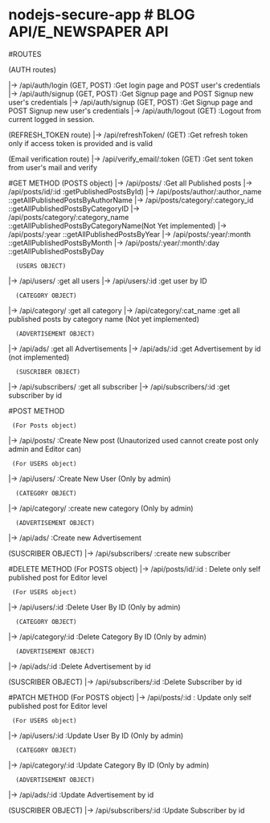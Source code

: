 ﻿# nodejs-secure-app # BLOG API/E_NEWSPAPER API

#ROUTES

  (AUTH routes)

   |-> /api/auth/login (GET, POST)     :Get login page and POST user's credentials 
   |-> /api/auth/signup (GET, POST)     :Get Signup page and POST Signup new user's credentials 
   |-> /api/auth/signup (GET, POST)     :Get Signup page and POST Signup new user's credentials 
   |-> /api/auth/logout (GET)           :Logout from current logged in session.


  (REFRESH_TOKEN route)
   |-> /api/refreshToken/ (GET)         :Get refresh token only if access token is provided and is valid

   (Email verification route)
   |-> /api/verify_email/:token (GET)   :Get sent token from user's mail and verify

   
 
  #GET METHOD
   (POSTS object)
 |-> /api/posts/                        :Get all Published posts
 |-> /api/posts/id/:id                  :getPublishedPostsById)
 |-> /api/posts/author/:author_name     ::getAllPublishedPostsByAuthorName
 |-> /api/posts/category/:category_id   ::getAllPublishedPostsByCategoryID
 |-> /api/posts/category/:category_name ::getAllPublishedPostsByCategoryName(Not Yet implemented)
 |-> /api/posts/:year                   ::getAllPublishedPostsByYear
 |-> /api/posts/:year/:month            ::getAllPublishedPostsByMonth
 |-> /api/posts/:year/:month/:day       ::getAllPublishedPostsByDay
 
      (USERS OBJECT)
 |-> /api/users/                        :get all users
 |-> /api/users/:id                	:get user by ID


      (CATEGORY OBJECT)
 |-> /api/category/              	:get all category
 |-> /api/category/:cat_name            :get all published posts by category name (Not yet implemented)


      (ADVERTISEMENT OBJECT)
 |-> /api/ads/                   	:get all Advertisements 
 |-> /api/ads/:id               	:get Advertisement by id (not implemented)


      (SUSCRIBER OBJECT)
 |-> /api/subscribers/          	:get all subscriber 
 |-> /api/subscribers/:id        	:get subscriber by id 


#POST METHOD

     (For Posts object)
 |-> /api/posts/                        :Create New post (Unautorized used cannot create post only admin and Editor can)
 
     (For USERS object)
 |-> /api/users/                        :Create New User (Only by admin)

      (CATEGORY OBJECT)
 |-> /api/category/                     :create new category (Only by admin)

      (ADVERTISEMENT OBJECT)
 |-> /api/ads/                          :Create new Advertisement 


   (SUSCRIBER OBJECT)
 |-> /api/subscribers/                  :create new subscriber 


#DELETE METHOD
     (For POSTS object)
 |-> /api/posts/id/:id                  : Delete only self published post for Editor level
 
     (For USERS object)
 |-> /api/users/:id                     :Delete User By ID (Only by admin)


      (CATEGORY OBJECT)
 |-> /api/category/:id                  :Delete Category By ID (Only by admin)


      (ADVERTISEMENT OBJECT)
 |-> /api/ads/:id                       :Delete Advertisement by id 



 (SUSCRIBER OBJECT)
 |-> /api/subscribers/:id               :Delete Subscriber by id



#PATCH METHOD
     (For POSTS object)
 |-> /api/posts/:id                     : Update only self published post for Editor level

     (For USERS object)
 |-> /api/users/:id                     :Update User By ID (Only by admin)

      (CATEGORY OBJECT)
 |-> /api/category/:id                  :Update Category By ID (Only by admin)

      (ADVERTISEMENT OBJECT)
 |-> /api/ads/:id                       :Update Advertisement by id 

 (SUSCRIBER OBJECT)
 |-> /api/subscribers/:id               :Update Subscriber by id








